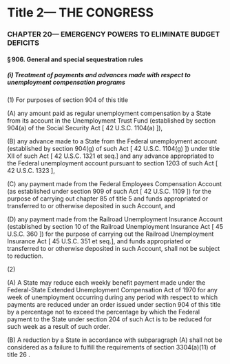 
# Title 2— THE CONGRESS
### CHAPTER 20— EMERGENCY POWERS TO ELIMINATE BUDGET DEFICITS
#### § 906. General and special sequestration rules
##### (i) Treatment of payments and advances made with respect to unemployment compensation programs

(1) For purposes of section 904 of this title

(A) any amount paid as regular unemployment compensation by a State from its account in the Unemployment Trust Fund (established by section 904(a) of the Social Security Act [ 42 U.S.C. 1104(a) ]),

(B) any advance made to a State from the Federal unemployment account (established by section 904(g) of such Act [ 42 U.S.C. 1104(g) ]) under title XII of such Act [ 42 U.S.C. 1321 et seq.] and any advance appropriated to the Federal unemployment account pursuant to section 1203 of such Act [ 42 U.S.C. 1323 ],

(C) any payment made from the Federal Employees Compensation Account (as established under section 909 of such Act [ 42 U.S.C. 1109 ]) for the purpose of carrying out chapter 85 of title 5 and funds appropriated or transferred to or otherwise deposited in such Account, and

(D) any payment made from the Railroad Unemployment Insurance Account (established by section 10 of the Railroad Unemployment Insurance Act [ 45 U.S.C. 360 ]) for the purpose of carrying out the Railroad Unemployment Insurance Act [ 45 U.S.C. 351 et seq.], and funds appropriated or transferred to or otherwise deposited in such Account, shall not be subject to reduction.

(2)

(A) A State may reduce each weekly bene­fit payment made under the Federal-State Extended Unemployment Compensation Act of 1970 for any week of unemployment occurring during any period with respect to which payments are reduced under an order issued under section 904 of this title by a percentage not to exceed the percentage by which the Federal payment to the State under section 204 of such Act is to be reduced for such week as a result of such order.

(B) A reduction by a State in accordance with subparagraph (A) shall not be considered as a failure to fulfill the requirements of section 3304(a)(11) of title 26 .
